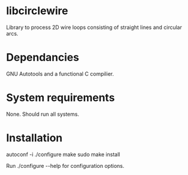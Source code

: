 # libcirclewire
Library to process 2D wire loops consisting of straight lines and circular arcs.

# Dependancies

GNU Autotools and a functional C compilier.

# System requirements

None.  Should run all systems.

# Installation

autoconf -i
./configure
make
sudo make install

Run ./configure --help for configuration options.
